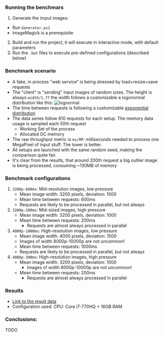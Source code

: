 ### Running the benchmars
1. Generate the imput images:
  - Run `Generator.ps1`
  - ImageMagick is a prerequisite
2. Build and run the project, it will execute in interactive mode, with default parameters
3. Run the `.bat` files to execute pre-defined configurations (described below)

### Benchmark scenario
- A fake, in process "web service" is being stressed by load+resize+save requests
- The "client" is "sending" input images of random sizes. The height is always `width/1.77` the width follows a customizable a logonormal distribution like this:
![lognormal](https://i.imgur.com/rM0sjtE.png)
- The time between requests is following a customizable [exponential distribution](https://en.wikipedia.org/wiki/Exponential_distribution)
- The data series follow 610 requests for each setup. The memory data usage is sampled each 50th request
  - Working Set of the process
  - Allocated GC memory
- The raw throughput metric is `ms/MP`: milliseconds needed to process one MegaPixel of input stuff. The lower is better.
- All setups are launched with the same random seed, making the comparison quite fair.
- It's clear from the results, that around 200th request a big outlier image is being processed, consuming ~130MB of memory

### Benchmark configurations
1. `3200p-600ms`: Mid-resolution images, low pressure
    - Mean image width: 3200 pixels, deviation: 1000
    - Mean time between requests: 600ms
    - Requests are likely to be processed in parallel, but not always
2. `3200p-200ms`: Mid-sized images, high pressure
    - Mean image width: 3200 pixels, deviation: 1000
    - Mean time between requests: 200ms
        - Requests are almost always processed in parallel
3. `4000p-1000ms`: High-resolution images, low pressure
    - Mean image width: 4000 pixels, deviation: 1500
     - Images of width 8000p-10000p are not uncommon!
    - Mean time between requests: 1000ms
    - Requests are likely to be processed in parallel, but not always
4. `4000p-300ms`: High-resolution images, high pressure
    - Mean image width: 3200 pixels, deviation: 1000
  	  - Images of width 8000p-10000p are not uncommon!
    - Mean time between requests: 200ms
      - Requests are almost always processed in parallel

### Results
- [Link to the result data](https://1drv.ms/x/s!AkF1IWe7aWXrm17hrGM1htnxT1if)
- Configuration used: CPU: Core i7-770HQ + 16GB RAM

### Conclusions:
TODO
